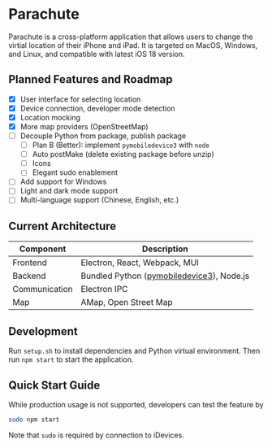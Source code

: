 # Parachute

Parachute is a cross-platform application that allows users to change the virtial location of their iPhone and iPad. It is targeted on MacOS, Windows, and Linux, and compatible with latest iOS 18 version.

## Planned Features and Roadmap

-   [x] User interface for selecting location
-   [x] Device connection, developer mode detection
-   [x] Location mocking
-   [x] More map providers (OpenStreetMap)
-   [ ] Decouple Python from package, publish package
    - [ ] Plan B (Better): implement `pymobiledevice3` with `node`
    - [ ] Auto postMake (delete existing package before unzip)
    - [ ] Icons
    - [ ] Elegant sudo enablement
-   [ ] Add support for Windows
-   [ ] Light and dark mode support
-   [ ] Multi-language support (Chinese, English, etc.)

## Current Architecture

| Component     | Description                                                                              |
| ------------- | ---------------------------------------------------------------------------------------- |
| Frontend      | Electron, React, Webpack, MUI                                                            |
| Backend       | Bundled Python ([pymobiledevice3](https://github.com/doronz88/pymobiledevice3)), Node.js |
| Communication | Electron IPC                                                                             |
| Map           | AMap, Open Street Map                                                                    |

## Development

Run `setup.sh` to install dependencies and Python virtual environment. Then run `npm start` to start the application.

## Quick Start Guide

While production usage is not supported, developers can test the feature by

```bash
sudo npm start
```

Note that `sudo` is required by connection to iDevices.
